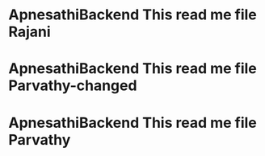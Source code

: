

# ApnesathiBackend This read me file Rajani

# ApnesathiBackend This read me file Parvathy-changed


# ApnesathiBackend This read me file Parvathy

